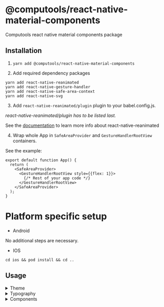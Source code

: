 # @computools/react-native-material-components

Computools react native material components package

## Installation

1. ```yarn add @computools/react-native-material-components```

2. Add required dependency packages
```
yarn add react-native-reanimated
yarn add react-native-gesture-handler
yarn add react-native-safe-area-context
yarn add react-native-svg
```

3. Add ```react-native-reanimated/plugin``` plugin to your babel.config.js.

_react-native-reanimated/plugin has to be listed last._

See the [documentation](https://docs.swmansion.com/react-native-reanimated/) to learn more info about react-native-reanimated

4. Wrap whole App in ```SafeAreaProvider``` and ```GestureHandlerRootView``` containers.

See the example:

```
export default function App() {
  return (
    <SafeAreaProvider>
      <GestureHandlerRootView style={{flex: 1}}>
        {/* Rest of your app code */}
      </GestureHandlerRootView>
    </SafeAreaProvider>
  );
}
```

# Platform specific setup

- Android

No additional steps are necessary.

- IOS

```cd ios && pod install && cd ..```

## Usage
<details><summary>Theme</summary>
<br />

## Basic usage

You don't need extra steps to use the default theme via whole app. The default theme is ***light***.


## Custom Theme

**You need to wrap whole app in ```MaterialComponentsProvider```**

This library provides an opportunity to automatically create themes from target colors. ```buildThemesFromColors``` function takes theme colors and returns light and dark themes.
Each theme color must be one of the next color formats: hex, rgb or rgba.

_See the example:_
```
import {buildThemesFromColors, type ThemeColors} from '@computools/react-native-material-components';

export const themeColors: ThemeColors = {
  primary: '#2e5242',
  secondary: '#e28f00',
  tertiary: '#cb7375',
  error: '#E4122B',
  neutral: '#d7a0a6',
  neutralVariant: '#ecece8',
};

const themes = buildThemesFromColors(themeColors);

export default function App() {
  return (
    <MaterialComponentsProvider theme={themes.lightTheme}>
     {/* Rest of your app code */}
    </MaterialComponentsProvider>
  );
}
```

Also, you can create a custom theme manually and pass it as a property to the MaterialComponentsProvider component. (hint: Check Theme interface provided by the library)

## Themes provided via the library

This library provides _dark_ and _light_ themes e.g. on iOS 13+ and Android 10+, you can get user's preferred color scheme ('dark' or 'light') with the ([Appearance API](https://reactnative.dev/docs/appearance)).

**You need to wrap whole app in ```MaterialComponentsProvider```**

```
import {useColorScheme} from 'react-native';
import {MaterialComponentsProvider, DarkTheme, LightTheme} from '@computools/react-native-material-components';

export default function App() {
  const scheme = useColorScheme();

  return (
    <MaterialComponentsProvider theme={scheme === 'dark' ? DarkTheme : LightTheme}>
      {/* Rest of your app code */}
    </MaterialComponentsProvider>
  );
};
```

## Using the current Theme in your own components

To gain access to the theme in any component you can use the useTheme hook. It returns the theme object:

```
import React from 'react';
import {TouchableOpacity, Text, TouchableOpacityProps} from 'react-native';
import {useTheme} from '@computools/react-native-material-components';

export const MySubmitButton: React.FC<TouchableOpacityProps> = ({style, ...props}) => {
  const {primary} = useTheme();

  return (
    <TouchableOpacity style={[{backgroundColor: primary.container}, style]} {...props}>
      <Text>Submit</Text>
    </TouchableOpacity>
  );
}
```
</details>
<details><summary>Typography</summary>

## Basic usage

You don't need extra steps to use the default typography via whole app. The default font is Roboto for Android and san Francisco for IOS.

## Custom Typography

**You need to wrap whole app in ```MaterialComponentsProvider```**

You can create a custom typography styles and pass it as a typography property to the MaterialComponentsProvider component.

_See the example:_
```
import {MaterialComponentsProvider, materialTypography, MaterialTypography} from '@computools/react-native-material-components';

const typographyStyles: MaterialTypography = {...materialTypography, bodyMedium: {...materialTypography.bodyMedium, fontFamily: 'Montserrat-Medium'}}

export default function App() {
  return (
    <MaterialComponentsProvider typography={typographyStyles}>
     {/* Rest of your app code */}
    </MaterialComponentsProvider>
  );
}
```

## Using the current Typography in your own components

To gain access to the typography in any component you can use the useTypography hook. It returns the material typography styles object:

```
import React, {PropsWithChildren} from 'react';
import {TouchableOpacity, Text} from 'react-native';
import {useTypography} from '@computools/react-native-material-components';

export const AppBodyLargeText: React.FC<PropsWithChildren> = ({children}) => {
  const {bodyLarge} = useTypography();

  return <Text style={bodyLarge}>{children}</Text>;
}
```
</deatils>
</details>
<details><summary>Components</summary>
<br />
<details><summary>Activity Indicators</summary>
<br />
<details><summary>Circular Activity Indicator</summary>
<br />

**Properties**

| name | description | type | default |
| ------ | ------ | ------ | ----|
| progress | set up progress if you want to determinate the indicator (from 0 to 100) | number | - |
| size | - | number | 120 |
| strokeWidth | - | number | 0.04 of the size |
| trackColor | - | ColorValue | - |
| indicatorColor | - | ColorValue | - |
| determinateAnimationDuration | - | number | 1000 |
| indeterminateAnimationDuration | - | number | 800 |

![circular activity indicator gif](https://ik.imagekit.io/Computools/rn-material-components/circular-indicator-gif.gif?updatedAt=1705066319093)
</details>
<details><summary>Linear Activity Indicator</summary>
<br />

**Properties**

| name | description | type | default |
| ------ | ------ | ------ | ----|
| progress | set up progress if you want to determinate the indicator (from 0 to 100) | number | - |
| trackHeight | - | number | 4 |
| indicatorWidthCoeff | from 0 to 1 | number | 0.7 |
| trackColor | - | ColorValue | - |
| indicatorColor | - | ColorValue | - |
| determinateAnimationDuration | - | number | 1000 |
| indeterminateAnimationDuration | - | number | 1500 |

![linear activity indicator gif](https://ik.imagekit.io/Computools/rn-material-components/linear-indicator-gif.gif?updatedAt=1705066319092)
</details>
</details>
<details><summary>App Bars</summary>
<br />
<details><summary>Bottom App Bar</summary>
<br />

**Properties**

| name | description | type | default |
| ------ | ------ | ------ | ----|
| iconButtons | required | IconButtonProps[] | - |
| scrollDirection | UP or DOWN | sharedValue<ScrollDirection> | - |
| FabIcon | Pass an icon to show FAB | React.FC | - |
| fabLabel | - | string | - |
| onFabPress | - | () => void | - |

To enable animation on scroll use ScrollView from Animated, create a shared value with a ScrollDirection value, scrollContext with a number value and manage them onScroll.

See the example:
```
export const MyComponent: React.FC = () => {
  const scrollDirection = useSharedValue(ScrollDirection.UP);
  const scrollContext = useSharedValue(0);

  const onScroll = (e: NativeSyntheticEvent<NativeScrollEvent>) => {
    const currentOffsetY = e.nativeEvent.contentOffset.y;

    if (currentOffsetY <= 0 || currentOffsetY < scrollContext.value) {
      scrollDirection.value = ScrollDirection.UP;
    } else if (currentOffsetY >= scrollContext.value) {
      scrollDirection.value = ScrollDirection.DOWN;
    }

    scrollContext.value = currentOffsetY;
  };

  return (
    <>
      <Animated.ScrollView onScroll={onScroll}>
        <!-- scrollview content -->
      </Animated.ScrollView>
      <BottomAppBar scrollDirection={scrollDirection} />
    </>
  )
}

```

![bottom app bar](https://ik.imagekit.io/Computools/rn-material-components/bottom-app-bar.gif?updatedAt=1734086950022)

</details>
<details><summary>Top App Bars</summary>
<br />

To enable animation on scroll use ScrollView from Animated, create a shared value with ScrollStatus (0 if top is reached, 1 if target offset reached) value and manage it onScroll.

See the example:
```
export const MyComponent: React.FC = () => {
  const scrollStatus = useSharedValue(0);

  const onScroll = (e: NativeSyntheticEvent<NativeScrollEvent>) => {
    if (e.nativeEvent.contentOffset.y > 10) { // 10 is offset treashold when top app bar changes background color
      scrollStatus.value = 1;
    } else if (e.nativeEvent.contentOffset.y <= 10) {
      scrollStatus.value = 0;
    }
  };

  return (
    <>
      <Animated.ScrollView onScroll={onScroll}>
        <!-- scrollview content -->
      </Animated.ScrollView>
      <TopAppBar scrollStatus={scrollStatus} />
    </>
  )
}
```

![animated top app bar](https://ik.imagekit.io/Computools/rn-material-components/animated-top-app-bar.gif?updatedAt=1734088599114)

<details><summary>Center Aligned Top App Bar</summary>
<br />

**Properties**

| name | description | type | default |
| ------ | ------ | ------ | ----|
| title | required | string | - |
| StartIcon | - | React.FC | - |
| EndIcon | - | React.FC | - |
| scrollStatus | 1 - scrolled down (backgoround color will changed); 0 - non-scrolled, top is reached | SharedValue<number> | - |
| iconProps | - | T | - |
| titleStyle | - | TextStyle | - |
| defaultColor | - | ColorValue | - |
| scrolledColor | - | ColorValue | - |
| animationDuration | - | number | - |

![center aligned top app bar](https://ik.imagekit.io/Computools/rn-material-components/center_aligned_top_app_bar.png?updatedAt=1734088249862)
</details>
<details><summary>Top App Bar</summary>
<br />

**Properties**

| name | description | type | default |
| ------ | ------ | ------ | ----|
| title | required | string | - |
| size | SMALL, MEDIUM, LARGE | TopAppBarSize | - |
| StartIcon | - | React.FC | - |
| actions | - | IconButtonProps<T>[] | - |
| scrollStatus | 1 - scrolled down (backgoround color will changed); 0 - non-scrolled, top is reached | SharedValue<number> | - |
| iconProps | - | T | - |
| titleStyle | - | TextStyle | - |
| defaultColor | - | ColorValue | - |
| scrolledColor | - | ColorValue | - |
| animationDuration | - | number | - |

![small top app bar](https://ik.imagekit.io/Computools/rn-material-components/small_top_app_bar.png?updatedAt=1734088346321)
![medium top app bar](https://ik.imagekit.io/Computools/rn-material-components/medium_top_app_bar.png?updatedAt=1734088346249)
![large top app bar](https://ik.imagekit.io/Computools/rn-material-components/large_top_app_bar.png?updatedAt=1734088346230)

</details>
</details>
</details>
<details><summary>Buttons</summary>
<br />
<details><summary>Common buttons</summary>
<br />

**Components**

- ```TextButton```
- ```FilledButton```
- ```OutlinedButton```
- ```ElevatedButton```
- ```TonalButton```

**Properties**

| name | description | type | default |
| ------ | ------ | ------ | ----|
| title | required | string | - |
| StartIcon | - | React.FC<T> | - |
| EndIcon | - | React.FC<T> | - |
| iconProps | - | T | - |
| titleStyle | - | StyleProp<TextStyle | - |

![common buttons](https://ik.imagekit.io/Computools/rn-material-components/common_buttons.png?updatedAt=1730123562488)
</details>
<details><summary>Icon buttons</summary>
<br />

**Components**

- ```StandartIconButton```
- ```FilledIconButton```
- ```OutlinedIconButton```
- ```TonalIconButton```

**Properties**

| name | description | type | default |
| ------ | ------ | ------ | ----|
| Icon | required | React.FC<T> | - |
| size | - | number | - |
| selectedIcon | - | React.FC<T> | - |
| selected | - | boolean | false |
| iconProps | - | T | - |

![icon buttons](https://ik.imagekit.io/Computools/rn-material-components/icon_buttons.png?updatedAt=1730123727799)
</details>
<details><summary>Floatin action button</summary>
<br />

**Properties**

| name | description | type | default |
| ------ | ------ | ------ | ----|
| type | PRIMARY, SECONDARY, TERTIARY, SURRFACE | FloatingActionButtonType | PRIMARY |
| label | - | string | - |
| extended | Enables control over label visibility with animation. If set to true, the label remains constantly visible; otherwise, it appears or hides with an animation based on specific conditions | true | - |
| size | SMALL, BIG | FloatingActionButtonSize | SMALL |
| iconProps | - | T | - |
| Icon | - | React.FC<T> | - |
| labelStyle | - | StyleProp<TextStyle> | - |

![fab](https://ik.imagekit.io/Computools/rn-material-components/fab.gif?updatedAt=1730123868550)
</details>
<details><summary>Segmented button</summary>
<br />

**Properties**

| name | description | type | default |
| ------ | ------ | ------ | ----|
| segments | required |  ButtonSegment<T, U>[] | - |
| selected | required | T[] | - |
| onSegmentPress | required |(value: T[] | ((currValues: T[]) => T[])) => void | - |
| disabled | - | boolean | false |
| multiSelectionEnabled | - | boolean | false |
| withCheckmark |  Enables control over checkmark visibility with selected segment. | boolean | true |
| iconSize | - | number | 18 |
| iconColor | - | ColorValue | - |
| iconColor | - | ColorValue | - |
| rippleColor | - | ColorValue | - |
| labelStyle | - | StyleProp<TextStyle> | - |

![segmented buttons](https://ik.imagekit.io/Computools/rn-material-components/segmented_button_single.gif?updatedAt=1730123815131)
</details>
</details>
<details><summary>Cards</summary>
<br />
<details><summary>Filled Card</summary>
<br />

Filled card is non-touchable.
<br />

**Properties**

| name | description | type | default |
| ------ | ------ | ------ | ---- |
| children | - | ReactNode | - |

![card](https://ik.imagekit.io/Computools/rn-material-components/filled-card.png?updatedAt=1705074211963)
</details>

<details><summary>Outlined Card</summary>
<br />

Outlined card is non-touchable.
<br />

**Properties**

| name | description | type | default |
| ------ | ------ | ------ | ---- |
| children | - | ReactNode | - |

![outlined card](https://ik.imagekit.io/Computools/rn-material-components/outlined-card.png?updatedAt=1705074212036)
</details>

<details><summary>Elevated Card</summary>
<br />

Outlined card is touchable.
<br />

**Properties**

| name | description | type | default |
| ------ | ------ | ------ | ---- |
| children | - | ReactNode | - |

![card](https://ik.imagekit.io/Computools/rn-material-components/elevated-card.png?updatedAt=1705074211931)
</details>
</details>
<details><summary>Controls</summary>
<br />

<details><summary>Checkbox</summary>
<br />

**Properties**

| name | description | type | default |
| ------ | ------ | ------ | ---- |
| value | required | T | - |
| checked | required | boolean | - |
| onCheck | required | (value: T) => void | - |
| labelEnd | - | ReactNode | - |
| labelStart | - | ReactNode | - |
| checkedIcon | - | ReactNode | - |
| size | - | number | 28 |
| checkboxStyle | - | ViewStyle | - |
| errorColor | - | ColorValue | - |
| borderColor | - | ColorValue | - |
| checkedBorderColor | - | ColorValue | - |
| checkedBackgroundColor | - | ColorValue | - |
| errorAnimationDuration | - | number | 300 |

![checkbox gif](https://ik.imagekit.io/Computools/rn-material-components/checkbox.gif?updatedAt=1705332263293)
</details>
<details><summary>Radio Button</summary>
<br />

**Properties**

| name | description | type | default |
| ------ | ------ | ------ | ----|
| value | required | T | - |
| checked | required | boolean | - |
| onCheck | required | (value: T) => void | - |
| size | - | number | 24 |
| labelEnd | - | ReactNode | - |
| labelStart | - | ReactNode | - |
| animationDuration | - | number | 150 |
| indicatorStyle | - | ViewStyle | - |
| radioButtonStyle | - | ViewStyle | - |
| radioButtonColor | - | ColorValue | - |
| checkedRadioButtonColor | - | ColorValue | - |

![radio button gif](https://ik.imagekit.io/Computools/rn-material-components/radio-button.gif?updatedAt=1705324901706)
</details>

<details><summary>Switch</summary>
<br />

**Properties**

| name | description | type | default |
| ------ | ------ | ------ | ---- |
| value | required | boolean | - |
| onSwitch | required | (value: boolean) => void | - |
| labelEnd | - | ReactNode | - |
| labelStart | - | ReactNode | - |
| handleIcon | - | ReactNode | - |
| hideIconOnSwitchOff | - | boolean | true |
| handleActiveBorderColor | - | ColorValue | - |
| handleInactiveBorderColor | - | ColorValue | - |
| handleActiveBackgroundColor | - | ColorValue | - |
| handleInactiveBackgroundColor | - | ColorValue | - |
| trackActiveBorderColor | - | ColorValue | - |
| trackInactiveBorderColor | - | ColorValue | - |
| trackActiveBackgroundColor | - | ColorValue | - |
| trackInactiveBackgroundColor | - | ColorValue | - |
| style | - | ViewStyle | - |
| hanldeStyle | - | ViewStyle | - |
| trackStyle | - | ViewStyle | - |
| animationDuration | - | number | 220 |

![switch gif](https://ik.imagekit.io/Computools/rn-material-components/switch.gif?updatedAt=1705397969649)
</details>
</details>

<details><summary>Dialogs</summary>
<br />
<details><summary>Dialog</summary>
<br />

Wrapper component used in ```BasicDialog```. This library proides the opportunity to use ```Dialog``` to implement custom components.

**Methods**

| name | parameters | returns |
| ------ | ------ | ------ |
| show | none | void |
| close | none | void |
| isShowed | none | boolean |

_See the example how to use:_
```
import {Dialog, type DialogRef} from '@computools/react-native-material-components';

export const YourComponent = () => {
  const dialogRef = useRef<DialogRef>(null);

  return (
    {/* Rest of your app code */}
    <Button onPress={() => dialogRef.current.show()} />
    <Dialog ref={dialogRef}>
      <YourDialogContent />
    </Dialog>
     {/* Rest of your app code */}
  );
}
```

**Properties**

| name | description | type | default |
| ------ | ------ | ------ | ----|
| animationDuration | appearance/disappearance animation duration | number | 220 |

</details>
<details><summary>Basic Dialog</summary>
<br />

**Properties**

| name | description | type | default |
| ------ | ------ | ------ | ----|
| title | - | string | - |
| subtitle | - | string | - |
| firstActionTitle | - | string | - |
| secondActionTitle | - | string | - |
| onFirstActionPress | - | () | () => void |
| onSecondActionPress | - | () => void | - |
| titleStyle | - | TextStyle | - |
| subtitleStyle | - | TextStyle | - |
| prepend | - | ReactNde | - |
| append | - | ReactNde | - |

![basic dialog gif](https://ik.imagekit.io/Computools/rn-material-components/basic-dialog.gif?updatedAt=1729261989459)
</details>
<details><summary>Full screen Dialog</summary>
<br />

**Properties**
  animationDuration?: number;
  animationType?: AnimationType;

| name | description | type | default |
| ------ | ------ | ------ | ----|
| animationType | - | AnimationType | AnimationType.SLIDE |
| animationDuration | - | number | 330 |

![full screen dialog gif](https://ik.imagekit.io/Computools/rn-material-components/full-screen-dialog.gif?updatedAt=1729261989519)
</details>

<details><summary>Troubleshooting</summary>
<br />

## Modal unexpectedly reappear

In some cases, a modal may unexpectedly reappear after being closed, especially when certain actions like navigation functions are triggered during or immediately after the modal's closure. This happens because the UI thread can be busy handling other interactions (e.g., button presses, transitions), leading to a race condition where the modal is shown again.

To prevent this, you can use ```InteractionManager.runAfterInteractions```. This ensures that your actions (like navigation) are executed only after all ongoing interactions are finished, providing a smoother and more predictable user experience.


_See the example how to use:_
```
const onSubmitPress = async () => {
  const isSuccessfullySignedOut = await signOut();

  if (isSuccessfullySignedOut) {
    InteractionManager.runAfterInteractions(() => {
      navigation.dispatch(
        CommonActions.reset({
          index: 0,
          routes: [{name: MainStackRoutes.Welcome}],
        }),
      );
  });
}

}
```
</details>
</details>
<details><summary>Divider</summary>
<br />

**Properties**

| name | description | type | default |
| ------ | ------ | ------ | ---- |
| horizontal | - | boolean | true |

![divider](https://ik.imagekit.io/Computools/rn-material-components/divider.png?updatedAt=1705067870577)
</details>
<details><summary>Sheets</summary>
<br />
<details><summary>Bottom Sheet</summary>

**Properties**

| name | description | type | default |
| ------ | ------ | ------ | ---- |
| header | | ReactNode | - |
| children | - | ReactNode | - |
| modalHeightCoeff | - | number | 0.4 |
| animationDuration | - | number | 300 |
| headerStyle | - | ViewStyle | - |
| backdropStyle | - | ViewStyle | - |
| dragHandleStyle | - | ViewStyle | - |

### Usage

1. Create a ref for a bottom sheet of the BottomSheetRef interface.
2. Pass the bottom sheet ref as ref prop to ```BottomSheet```.
3. Call ```toggle()``` method from ```ref.current``` to open/close the Bottom Sheet or ```expand()``` to expand the Bottom Sheet completely.

See the example:

```
import {BottomSheet, type BottomSheetRef} from '@computools/react-native-material-components';

export const MyScreen = () => {
  const bottomSheetRef = React.useRef<BottomSheetRef>(null);

  const toggleBottomSheet = () => ref.current?.toggle();

  return (
    <>
      <View style={styles.container}>
        <Text onPress={toggleBottomSheet}>TOGGLE BOTTOM SHEET</Text>
      </View>
      <BottomSheet ref={ref}>
        {/* Bottom sheet content here */}
      </BottomSheet>
    </>
  );
}
```

**Note:** If you want to use scrollable components as children of Bottom Sheet you need to import them from react-native-gesture-handler. Otherwise they won't scroll on Android.

![left side sheet](https://ik.imagekit.io/Computools/rn-material-components/left-side-sheet.gif?updatedAt=1706170982231)
</details>
<details><summary>Side Sheet</summary>

**Properties**

| name | description | type | default |
| ------ | ------ | ------ | ---- |
| children | - | ReactNode | - |
| stickySide | - | 'right' or 'left | 'right' |
| modalWidthCoeff | up to 1 | number | 0.85 |
| animationDuration | - | number | 300 |
| backdropStyle | - | ViewStyle | - |

### Usage

1. Create a ref for a side sheet of the SideSheetRef interface.
2. Pass the side sheet ref as ref prop to ```SideSheet```.
3. Call ```toggle()``` method from ```ref.current``` to open/close the Side Sheet.

See the example:

```
import {SideSheet, type SideSheetRef} from '@computools/react-native-material-components';

export const MyScreen = () => {
  const sideSheetRef = React.useRef<SideSheetRef>(null);

  const toggleSideSheet = () => ref.current?.toggle();

  return (
    <>
      <View style={styles.container}>
        <Text onPress={toggleSideSheet}>TOGGLE SIDE SHEET</Text>
      </View>
      <SideSheet ref={ref}>
        {/* Side sheet content here */}
      </SideSheet>
    </>
  );
}
```

**Note:** If you want to use scrollable components as children of Side Sheet you need to import them from react-native-gesture-handler. Otherwise they won't scroll on Android.

![left side sheet](https://ik.imagekit.io/Computools/rn-material-components/left-side-sheet.gif?updatedAt=1706170982231)
![right side sheet](https://ik.imagekit.io/Computools/rn-material-components/right-side-sheet.gif?updatedAt=1706171192408)
</details>
</details>
<details><summary>Snackbar</summary>
<br />

**Properties**

| name | description | type | default |
| ------ | ------ | ------ | ---- |
| content | Required. Snackbar supporting text | string | - |
| action | Title for action button | string | - |
| offset | Distance to the bottom | number | 64 |
| duration | - | number | 2000 |
| showCloseIcon | - | boolean | false |
| closeIconSize | - | number | 20 |
| closeIconColor | - | ColorValue | - |
| animationDuration | - | number | 500 |
| actionStyle | - | TextStyle | - |
| contentStyle | - | TextStyle | - |
| onActionPress | - | () => void | - |

![snackbar](https://ik.imagekit.io/Computools/rn-material-components/snackbar.png?updatedAt=1704887400534)
![snackbar with icon](https://ik.imagekit.io/Computools/rn-material-components/snackbar-with-icon.png?updatedAt=1704887400512)
![snackbar gif](https://ik.imagekit.io/Computools/rn-material-components/snackbar-gif.gif?updatedAt=1704887530020)
</details>
</deatils>

## Contributing

See the [contributing guide](CONTRIBUTING.md) to learn how to contribute to the repository and the development workflow.

## License

MIT

---

Made with [create-react-native-library](https://github.com/callstack/react-native-builder-bob)
